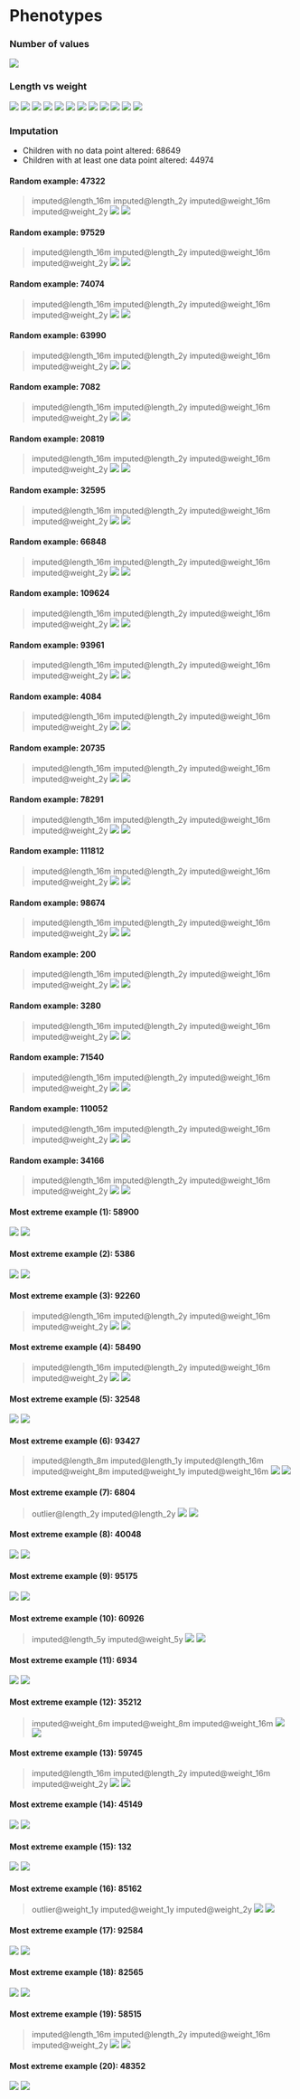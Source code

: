 # Phenotypes
### Number of values
![](plots/n.png)
### Length vs weight
![](plots/length_weight_1.png)
![](plots/length_weight_2.png)
![](plots/length_weight_3.png)
![](plots/length_weight_4.png)
![](plots/length_weight_5.png)
![](plots/length_weight_6.png)
![](plots/length_weight_7.png)
![](plots/length_weight_8.png)
![](plots/length_weight_9.png)
![](plots/length_weight_10.png)
![](plots/length_weight_11.png)
![](plots/length_weight_12.png)
### Imputation
- Children with no data point altered: 68649
- Children with at least one data point altered: 44974
#### Random example: 47322
> imputed@length_16m imputed@length_2y imputed@weight_16m imputed@weight_2y
![](plots/47322_length.png)
![](plots/47322_weight.png)
#### Random example: 97529
> imputed@length_16m imputed@length_2y imputed@weight_16m imputed@weight_2y
![](plots/97529_length.png)
![](plots/97529_weight.png)
#### Random example: 74074
> imputed@length_16m imputed@length_2y imputed@weight_16m imputed@weight_2y
![](plots/74074_length.png)
![](plots/74074_weight.png)
#### Random example: 63990
> imputed@length_16m imputed@length_2y imputed@weight_16m imputed@weight_2y
![](plots/63990_length.png)
![](plots/63990_weight.png)
#### Random example: 7082
> imputed@length_16m imputed@length_2y imputed@weight_16m imputed@weight_2y
![](plots/7082_length.png)
![](plots/7082_weight.png)
#### Random example: 20819
> imputed@length_16m imputed@length_2y imputed@weight_16m imputed@weight_2y
![](plots/20819_length.png)
![](plots/20819_weight.png)
#### Random example: 32595
> imputed@length_16m imputed@length_2y imputed@weight_16m imputed@weight_2y
![](plots/32595_length.png)
![](plots/32595_weight.png)
#### Random example: 66848
> imputed@length_16m imputed@length_2y imputed@weight_16m imputed@weight_2y
![](plots/66848_length.png)
![](plots/66848_weight.png)
#### Random example: 109624
> imputed@length_16m imputed@length_2y imputed@weight_16m imputed@weight_2y
![](plots/109624_length.png)
![](plots/109624_weight.png)
#### Random example: 93961
> imputed@length_16m imputed@length_2y imputed@weight_16m imputed@weight_2y
![](plots/93961_length.png)
![](plots/93961_weight.png)
#### Random example: 4084
> imputed@length_16m imputed@length_2y imputed@weight_16m imputed@weight_2y
![](plots/4084_length.png)
![](plots/4084_weight.png)
#### Random example: 20735
> imputed@length_16m imputed@length_2y imputed@weight_16m imputed@weight_2y
![](plots/20735_length.png)
![](plots/20735_weight.png)
#### Random example: 78291
> imputed@length_16m imputed@length_2y imputed@weight_16m imputed@weight_2y
![](plots/78291_length.png)
![](plots/78291_weight.png)
#### Random example: 111812
> imputed@length_16m imputed@length_2y imputed@weight_16m imputed@weight_2y
![](plots/111812_length.png)
![](plots/111812_weight.png)
#### Random example: 98674
> imputed@length_16m imputed@length_2y imputed@weight_16m imputed@weight_2y
![](plots/98674_length.png)
![](plots/98674_weight.png)
#### Random example: 200
> imputed@length_16m imputed@length_2y imputed@weight_16m imputed@weight_2y
![](plots/200_length.png)
![](plots/200_weight.png)
#### Random example: 3280
> imputed@length_16m imputed@length_2y imputed@weight_16m imputed@weight_2y
![](plots/3280_length.png)
![](plots/3280_weight.png)
#### Random example: 71540
> imputed@length_16m imputed@length_2y imputed@weight_16m imputed@weight_2y
![](plots/71540_length.png)
![](plots/71540_weight.png)
#### Random example: 110052
> imputed@length_16m imputed@length_2y imputed@weight_16m imputed@weight_2y
![](plots/110052_length.png)
![](plots/110052_weight.png)
#### Random example: 34166
> imputed@length_16m imputed@length_2y imputed@weight_16m imputed@weight_2y
![](plots/34166_length.png)
![](plots/34166_weight.png)
#### Most extreme example (1): 58900
> 
![](plots/58900_length.png)
![](plots/58900_weight.png)
#### Most extreme example (2): 5386
> 
![](plots/5386_length.png)
![](plots/5386_weight.png)
#### Most extreme example (3): 92260
> imputed@length_16m imputed@length_2y imputed@weight_16m imputed@weight_2y
![](plots/92260_length.png)
![](plots/92260_weight.png)
#### Most extreme example (4): 58490
> imputed@length_16m imputed@length_2y imputed@weight_16m imputed@weight_2y
![](plots/58490_length.png)
![](plots/58490_weight.png)
#### Most extreme example (5): 32548
> 
![](plots/32548_length.png)
![](plots/32548_weight.png)
#### Most extreme example (6): 93427
> imputed@length_8m imputed@length_1y imputed@length_16m imputed@weight_8m imputed@weight_1y imputed@weight_16m
![](plots/93427_length.png)
![](plots/93427_weight.png)
#### Most extreme example (7): 6804
> outlier@length_2y imputed@length_2y
![](plots/6804_length.png)
![](plots/6804_weight.png)
#### Most extreme example (8): 40048
> 
![](plots/40048_length.png)
![](plots/40048_weight.png)
#### Most extreme example (9): 95175
> 
![](plots/95175_length.png)
![](plots/95175_weight.png)
#### Most extreme example (10): 60926
> imputed@length_5y imputed@weight_5y
![](plots/60926_length.png)
![](plots/60926_weight.png)
#### Most extreme example (11): 6934
> 
![](plots/6934_length.png)
![](plots/6934_weight.png)
#### Most extreme example (12): 35212
> imputed@weight_6m imputed@weight_8m imputed@weight_16m
![](plots/35212_length.png)
![](plots/35212_weight.png)
#### Most extreme example (13): 59745
> imputed@length_16m imputed@length_2y imputed@weight_16m imputed@weight_2y
![](plots/59745_length.png)
![](plots/59745_weight.png)
#### Most extreme example (14): 45149
> 
![](plots/45149_length.png)
![](plots/45149_weight.png)
#### Most extreme example (15): 132
> 
![](plots/132_length.png)
![](plots/132_weight.png)
#### Most extreme example (16): 85162
> outlier@weight_1y imputed@weight_1y imputed@weight_2y
![](plots/85162_length.png)
![](plots/85162_weight.png)
#### Most extreme example (17): 92584
> 
![](plots/92584_length.png)
![](plots/92584_weight.png)
#### Most extreme example (18): 82565
> 
![](plots/82565_length.png)
![](plots/82565_weight.png)
#### Most extreme example (19): 58515
> imputed@length_16m imputed@length_2y imputed@weight_16m imputed@weight_2y
![](plots/58515_length.png)
![](plots/58515_weight.png)
#### Most extreme example (20): 48352
> 
![](plots/48352_length.png)
![](plots/48352_weight.png)
